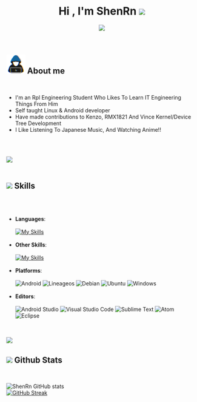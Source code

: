 <!--
**ShenRn/ShenRn** is a ✨ _special_ ✨ repository because its `README.md` (this file) appears on your GitHub profile.
-->

<h1 align="center"><b>Hi , I'm ShenRn </b><img src="https://media.giphy.com/media/hvRJCLFzcasrR4ia7z/giphy.gif" width="35"></h1>

<p align="center">
  <a href="https://github.com/DenverCoder1/readme-typing-svg"><img src="https://readme-typing-svg.herokuapp.com?font=Time+New+Roman&color=F7A53D&size=25&center=true&vCenter=true&width=600&height=100&lines=Hello+World+!!!+&hearts;++;Self+taught+Linux+and+Android+Developer,;Love+to+make+and+break+stuff+!&hearts;"></a>
</p>

<br>

## <picture><img src = "https://github.com/0xAbdulKhalid/0xAbdulKhalid/raw/main/assets/mdImages/about_me.gif" width = 50px></picture> **About me**


<br>

- I'm an Rpl Engineering Student Who Likes To Learn IT Engineering Things From Him
- Self taught Linux & Android developer
- Have made contributions to Kenzo, RMX1821 And Vince Kernel/Device Tree Development
- I Like Listening To Japanese Music, And Watching Anime!! 

<br>
<br>

<img src="https://user-images.githubusercontent.com/73097560/115834477-dbab4500-a447-11eb-908a-139a6edaec5c.gif"><br><br>

## <img src="https://media2.giphy.com/media/QssGEmpkyEOhBCb7e1/giphy.gif?cid=ecf05e47a0n3gi1bfqntqmob8g9aid1oyj2wr3ds3mg700bl&rid=giphy.gif" width ="25"><b> Skills</b>
<br></br>
<p align="center">

- **Languages**:
    <br></br>
    [![My Skills](https://skillicons.dev/icons?i=c,cpp,java,dart,py)](https://skillicons.dev)
    <br></br>
- **Other Skills**: 
    <br></br>
    [![My Skills](https://skillicons.dev/icons?i=bash,flutter,git,js,kotlin,sqlite,mysql,css)](https://skillicons.dev)
    <br></br>  
- **Platforms**:
    <br></br>
    ![Android](https://img.shields.io/badge/Android-3DDC84?style=for-the-badge&logo=android&logoColor=white)
    ![Lineageos](https://img.shields.io/badge/lineageos-167C80?style=for-the-badge&logo=lineageos&logoColor=white)
    ![Debian](https://img.shields.io/badge/Debian-D70A53?style=for-the-badge&logo=debian&logoColor=white)
    ![Ubuntu](https://img.shields.io/badge/Ubuntu-E95420?style=for-the-badge&logo=ubuntu&logoColor=white)
    ![Windows](https://img.shields.io/badge/Windows-0078D6?style=for-the-badge&logo=windows&logoColor=white)
    <br></br> 	
- **Editors**:
    <br></br>
    ![Android Studio](https://img.shields.io/badge/Android%20Studio-3DDC84.svg?style=for-the-badge&logo=android-studio&logoColor=white)
    ![Visual Studio Code](https://img.shields.io/badge/Visual%20Studio%20Code-0078d7.svg?style=for-the-badge&logo=visual-studio-code&logoColor=white)
    ![Sublime Text](https://img.shields.io/badge/sublime_text-%23575757.svg?style=for-the-badge&logo=sublime-text&logoColor=important)
    ![Atom](https://img.shields.io/badge/Atom-%2366595C.svg?style=for-the-badge&logo=atom&logoColor=white)
    ![Eclipse](https://img.shields.io/badge/Eclipse-FE7A16.svg?style=for-the-badge&logo=Eclipse&logoColor=white)
    <br></br>
</p>
<br>
<img src="https://user-images.githubusercontent.com/73097560/115834477-dbab4500-a447-11eb-908a-139a6edaec5c.gif">
<br>

## <img src="https://media.giphy.com/media/iY8CRBdQXODJSCERIr/giphy.gif" width="35"><b> Github Stats </b>
<br>

![ShenRn GitHub stats](https://github-readme-stats.vercel.app/api?username=ShenRn&show_icons=true&theme=darcula&hide=prs,issues)
<br>
[![GitHub Streak](https://streak-stats.demolab.com/?user=trax85&theme=dark)](https://git.io/streak-stats)
</br>
</div>
